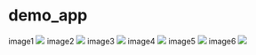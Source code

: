 # demo_app

image1
![](assets/image1.png)
image2
![](assets/image2.png)
image3
![](assets/image3.png)
image4
![](assets/image4.png)
image5
![](assets/image5.png)
image6
![](assets/image6.png)
